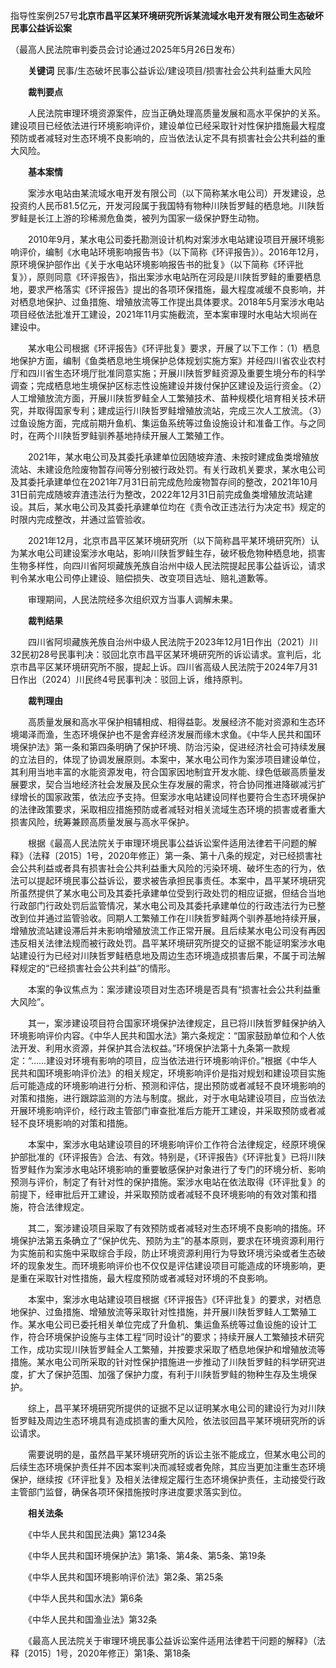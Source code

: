指导性案例257号**北京市昌平区某环境研究所诉某流域水电开发有限公司生态破坏民事公益诉讼案**

（最高人民法院审判委员会讨论通过2025年5月26日发布）

　　**关键词** 民事/生态破坏民事公益诉讼/建设项目/损害社会公共利益重大风险

　　**裁判要点**

　　人民法院审理环境资源案件，应当正确处理高质量发展和高水平保护的关系。建设项目已经依法进行环境影响评价，建设单位已经采取针对性保护措施最大程度预防或者减轻对生态环境不良影响的，应当依法认定不具有损害社会公共利益的重大风险。

　　**基本案情**

　　案涉水电站由某流域水电开发有限公司（以下简称某水电公司）开发建设，总投资约人民币81.5亿元，开发河段属于我国特有物种川陕哲罗鲑的栖息地。川陕哲罗鲑是长江上游的珍稀濒危鱼类，被列为国家一级保护野生动物。

　　2010年9月，某水电公司委托勘测设计机构对案涉水电站建设项目开展环境影响评价，编制《水电站环境影响报告书》（以下简称《环评报告》）。2016年12月，原环境保护部作出《关于水电站环境影响报告书的批复》（以下简称《环评批复》），原则同意《环评报告》，指出案涉水电站所在河段是川陕哲罗鲑的重要栖息地，要求严格落实《环评报告》提出的各项环保措施，最大程度减缓不良影响，并对栖息地保护、过鱼措施、增殖放流等工作提出具体要求。2018年5月案涉水电站项目经依法批准开工建设，2021年11月实施截流，至本案审理时水电站大坝尚在建设中。

　　某水电公司根据《环评报告》《环评批复》要求，开展了以下工作：（1）栖息地保护方面，编制《鱼类栖息地生境保护总体规划实施方案》并经四川省农业农村厅和四川省生态环境厅批准同意实施；开展川陕哲罗鲑资源及重要生境分布的科学调查；完成栖息地生境保护区标志性设施建设并拨付保护区建设及运行资金。（2）人工增殖放流方面，开展川陕哲罗鲑全人工繁殖技术、苗种规模化培育相关技术研究，并取得国家专利；建成运行川陕哲罗鲑增殖放流站，完成三次人工放流。（3）过鱼设施方面，完成前期升鱼机、集运鱼系统等过鱼设施设计和准备工作。与之同时，在两个川陕哲罗鲑驯养基地持续开展人工繁殖工作。

　　2021年，某水电公司及其委托承建单位因随坡弃渣、未按时建成鱼类增殖放流站、未建设危险废物暂存间等分别被行政处罚。有关行政机关要求，某水电公司及其委托承建单位在2021年7月31日前完成危险废物暂存间的整改，2021年10月31日前完成随坡弃渣违法行为整改，2022年12月31日前完成鱼类增殖放流站建设。其后，某水电公司及其委托承建单位均在《责令改正违法行为决定书》规定的时限内完成整改，并通过监管验收。

　　2021年12月，北京市昌平区某环境研究所（以下简称昌平某环境研究所）认为某水电公司建设案涉水电站，影响川陕哲罗鲑生存，破坏极危物种栖息地，损害生物多样性，向四川省阿坝藏族羌族自治州中级人民法院提起民事公益诉讼，请求判令某水电公司停止建设、赔偿损失、改变项目选址、赔礼道歉等。

　　审理期间，人民法院经多次组织双方当事人调解未果。

　　**裁判结果**

　　四川省阿坝藏族羌族自治州中级人民法院于2023年12月1日作出（2021）川32民初28号民事判决：驳回北京市昌平区某环境研究所的诉讼请求。宣判后，北京市昌平区某环境研究所不服，提起上诉。四川省高级人民法院于2024年7月31日作出（2024）川民终4号民事判决：驳回上诉，维持原判。

　　**裁判理由**

　　高质量发展和高水平保护相辅相成、相得益彰。发展经济不能对资源和生态环境竭泽而渔，生态环境保护也不是舍弃经济发展而缘木求鱼。《中华人民共和国环境保护法》第一条和第四条明确了保护环境、防治污染，促进经济社会可持续发展的立法目的，体现了协调发展原则。本案中，某水电公司作为案涉项目建设单位，其利用当地丰富的水能资源发电，符合国家因地制宜开发水能、绿色低碳高质量发展要求，契合当地经济社会发展及民众生存发展的需求，符合协同推进降碳减污扩绿增长的国家政策，依法应予支持。但案涉水电站建设同样也要符合生态环境保护的法律政策要求，采取相应措施预防或者减轻对相关流域生态环境的损害或者重大损害风险，统筹兼顾高质量发展与高水平保护。

　　根据《最高人民法院关于审理环境民事公益诉讼案件适用法律若干问题的解释》（法释〔2015〕1号，2020年修正）第一条、第十八条的规定，对已经损害社会公共利益或者具有损害社会公共利益重大风险的污染环境、破坏生态的行为，依法可以提起环境民事公益诉讼，要求被告承担民事责任。本案中，昌平某环境研究所虽然提供了某水电公司及其委托承建单位受到行政处罚的相应证据，但结合当地行政部门行政处罚后监管情况，某水电公司及其委托承建单位的行政违法行为已整改到位并通过监管验收。同期人工繁殖工作在川陕哲罗鲑两个驯养基地持续开展，增殖放流站建设滞后并未影响增殖放流工作正常开展。且后续某水电公司没有再因违反相关法律法规而被行政处罚。昌平某环境研究所提交的证据不能证明案涉水电站建设行为已经对川陕哲罗鲑栖息地及周边生态环境造成损害后果，不属于司法解释规定的“已经损害社会公共利益”的情形。

　　本案的争议焦点为：案涉建设项目对生态环境是否具有“损害社会公共利益重大风险”。

　　其一，案涉建设项目符合国家环境保护法律规定，且已将川陕哲罗鲑保护纳入环境影响评价内容。《中华人民共和国水法》第六条规定：“国家鼓励单位和个人依法开发、利用水资源，并保护其合法权益。”环境保护法第十九条第一款规定：“……建设对环境有影响的项目，应当依法进行环境影响评价。”根据《中华人民共和国环境影响评价法》的相关规定，环境影响评价是指对规划和建设项目实施后可能造成的环境影响进行分析、预测和评估，提出预防或者减轻不良环境影响的对策和措施，进行跟踪监测的方法与制度。据此，对于水电站建设项目，应当依法开展环境影响评价，经行政主管部门审查批准后方能开工建设，并采取预防或者减轻不良环境影响的对策和措施。

　　本案中，案涉水电站建设项目的环境影响评价工作符合法律规定，经原环境保护部批准的《环评报告》合法、有效。特别是，《环评报告》《环评批复》已将川陕哲罗鲑作为案涉水电站环境影响的重要敏感保护对象进行了专门的环境分析、影响预测与评价，制定了有针对性的保护措施。案涉水电站在依法取得《环评批复》的前提下，经审批后开工建设，并采取预防或者减轻不良环境影响的有效对策和措施，符合法律规定。

　　其二，案涉建设项目采取了有效预防或者减轻对生态环境不良影响的措施。环境保护法第五条确立了“保护优先、预防为主”的基本原则，要求在环境资源利用行为实施前和实施中采取综合手段，防止环境资源利用行为导致环境污染或者生态破坏的现象发生。而环境影响评价也不仅仅是评估建设项目可能造成的环境影响，更是重在采取针对性措施，最大程度预防或者减轻对环境的不良影响。

　　本案中，案涉水电站建设项目根据《环评报告》《环评批复》的要求，对栖息地保护、过鱼措施、增殖放流等采取针对性措施，并开展川陕哲罗鲑人工繁殖工作。某水电公司已委托相关单位完成了升鱼机、集运鱼系统等过鱼设施的设计工作，符合环境保护设施与主体工程“同时设计”的要求；持续开展人工繁殖技术研究工作，成功实现川陕哲罗鲑全人工繁殖，并按要求采取了栖息地保护和增殖放流等措施。某水电公司所采取的针对性保护措施进一步推动了川陕哲罗鲑的科学研究进度，扩大了保护范围、加强了保护力度，有利于川陕哲罗鲑的物种生存及生境保护。

　　综上，昌平某环境研究所提供的证据不足以证明某水电公司的建设行为对川陕哲罗鲑及周边生态环境具有造成损害的重大风险，依法驳回昌平某环境研究所的诉讼请求。

　　需要说明的是，虽然昌平某环境研究所的诉讼主张不能成立，但某水电公司的后续生态环境保护责任并不因本案判决而减轻或者免除，其应当更加注重生态环境保护，继续按《环评批复》及相关法律规定履行生态环境保护责任，主动接受行政主管部门监督，确保各项环保措施按时序进度要求落实到位。

　　**相关法条**

　　《中华人民共和国民法典》第1234条

　　《中华人民共和国环境保护法》第1条、第4条、第5条、第19条

　　《中华人民共和国环境影响评价法》第2条、第25条

　　《中华人民共和国水法》第6条

　　《中华人民共和国渔业法》第32条

　　《最高人民法院关于审理环境民事公益诉讼案件适用法律若干问题的解释》（法释〔2015〕1号，2020年修正）第1条、第18条
